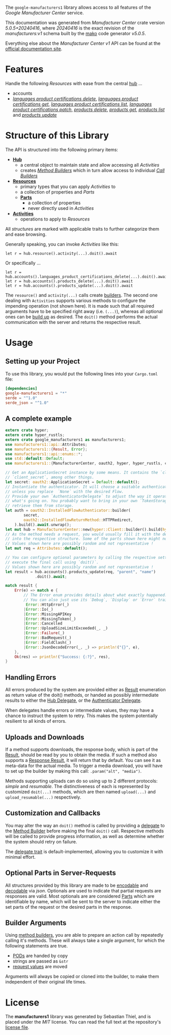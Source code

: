 <!---
DO NOT EDIT !
This file was generated automatically from 'src/generator/templates/api/README.md.mako'
DO NOT EDIT !
-->
The `google-manufacturers1` library allows access to all features of the *Google Manufacturer Center* service.

This documentation was generated from *Manufacturer Center* crate version *5.0.5+20240416*, where *20240416* is the exact revision of the *manufacturers:v1* schema built by the [mako](http://www.makotemplates.org/) code generator *v5.0.5*.

Everything else about the *Manufacturer Center* *v1* API can be found at the
[official documentation site](https://developers.google.com/manufacturers/).
# Features

Handle the following *Resources* with ease from the central [hub](https://docs.rs/google-manufacturers1/5.0.5+20240416/google_manufacturers1/ManufacturerCenter) ...

* accounts
 * [*languages product certifications delete*](https://docs.rs/google-manufacturers1/5.0.5+20240416/google_manufacturers1/api::AccountLanguageProductCertificationDeleteCall), [*languages product certifications get*](https://docs.rs/google-manufacturers1/5.0.5+20240416/google_manufacturers1/api::AccountLanguageProductCertificationGetCall), [*languages product certifications list*](https://docs.rs/google-manufacturers1/5.0.5+20240416/google_manufacturers1/api::AccountLanguageProductCertificationListCall), [*languages product certifications patch*](https://docs.rs/google-manufacturers1/5.0.5+20240416/google_manufacturers1/api::AccountLanguageProductCertificationPatchCall), [*products delete*](https://docs.rs/google-manufacturers1/5.0.5+20240416/google_manufacturers1/api::AccountProductDeleteCall), [*products get*](https://docs.rs/google-manufacturers1/5.0.5+20240416/google_manufacturers1/api::AccountProductGetCall), [*products list*](https://docs.rs/google-manufacturers1/5.0.5+20240416/google_manufacturers1/api::AccountProductListCall) and [*products update*](https://docs.rs/google-manufacturers1/5.0.5+20240416/google_manufacturers1/api::AccountProductUpdateCall)




# Structure of this Library

The API is structured into the following primary items:

* **[Hub](https://docs.rs/google-manufacturers1/5.0.5+20240416/google_manufacturers1/ManufacturerCenter)**
    * a central object to maintain state and allow accessing all *Activities*
    * creates [*Method Builders*](https://docs.rs/google-manufacturers1/5.0.5+20240416/google_manufacturers1/client::MethodsBuilder) which in turn
      allow access to individual [*Call Builders*](https://docs.rs/google-manufacturers1/5.0.5+20240416/google_manufacturers1/client::CallBuilder)
* **[Resources](https://docs.rs/google-manufacturers1/5.0.5+20240416/google_manufacturers1/client::Resource)**
    * primary types that you can apply *Activities* to
    * a collection of properties and *Parts*
    * **[Parts](https://docs.rs/google-manufacturers1/5.0.5+20240416/google_manufacturers1/client::Part)**
        * a collection of properties
        * never directly used in *Activities*
* **[Activities](https://docs.rs/google-manufacturers1/5.0.5+20240416/google_manufacturers1/client::CallBuilder)**
    * operations to apply to *Resources*

All *structures* are marked with applicable traits to further categorize them and ease browsing.

Generally speaking, you can invoke *Activities* like this:

```Rust,ignore
let r = hub.resource().activity(...).doit().await
```

Or specifically ...

```ignore
let r = hub.accounts().languages_product_certifications_delete(...).doit().await
let r = hub.accounts().products_delete(...).doit().await
let r = hub.accounts().products_update(...).doit().await
```

The `resource()` and `activity(...)` calls create [builders][builder-pattern]. The second one dealing with `Activities`
supports various methods to configure the impending operation (not shown here). It is made such that all required arguments have to be
specified right away (i.e. `(...)`), whereas all optional ones can be [build up][builder-pattern] as desired.
The `doit()` method performs the actual communication with the server and returns the respective result.

# Usage

## Setting up your Project

To use this library, you would put the following lines into your `Cargo.toml` file:

```toml
[dependencies]
google-manufacturers1 = "*"
serde = "^1.0"
serde_json = "^1.0"
```

## A complete example

```Rust
extern crate hyper;
extern crate hyper_rustls;
extern crate google_manufacturers1 as manufacturers1;
use manufacturers1::api::Attributes;
use manufacturers1::{Result, Error};
use manufacturers1::api::enums::*;
use std::default::Default;
use manufacturers1::{ManufacturerCenter, oauth2, hyper, hyper_rustls, chrono, FieldMask};

// Get an ApplicationSecret instance by some means. It contains the `client_id` and
// `client_secret`, among other things.
let secret: oauth2::ApplicationSecret = Default::default();
// Instantiate the authenticator. It will choose a suitable authentication flow for you,
// unless you replace  `None` with the desired Flow.
// Provide your own `AuthenticatorDelegate` to adjust the way it operates and get feedback about
// what's going on. You probably want to bring in your own `TokenStorage` to persist tokens and
// retrieve them from storage.
let auth = oauth2::InstalledFlowAuthenticator::builder(
        secret,
        oauth2::InstalledFlowReturnMethod::HTTPRedirect,
    ).build().await.unwrap();
let mut hub = ManufacturerCenter::new(hyper::Client::builder().build(hyper_rustls::HttpsConnectorBuilder::new().with_native_roots().unwrap().https_or_http().enable_http1().build()), auth);
// As the method needs a request, you would usually fill it with the desired information
// into the respective structure. Some of the parts shown here might not be applicable !
// Values shown here are possibly random and not representative !
let mut req = Attributes::default();

// You can configure optional parameters by calling the respective setters at will, and
// execute the final call using `doit()`.
// Values shown here are possibly random and not representative !
let result = hub.accounts().products_update(req, "parent", "name")
             .doit().await;

match result {
    Err(e) => match e {
        // The Error enum provides details about what exactly happened.
        // You can also just use its `Debug`, `Display` or `Error` traits
         Error::HttpError(_)
        |Error::Io(_)
        |Error::MissingAPIKey
        |Error::MissingToken(_)
        |Error::Cancelled
        |Error::UploadSizeLimitExceeded(_, _)
        |Error::Failure(_)
        |Error::BadRequest(_)
        |Error::FieldClash(_)
        |Error::JsonDecodeError(_, _) => println!("{}", e),
    },
    Ok(res) => println!("Success: {:?}", res),
}

```
## Handling Errors

All errors produced by the system are provided either as [Result](https://docs.rs/google-manufacturers1/5.0.5+20240416/google_manufacturers1/client::Result) enumeration as return value of
the doit() methods, or handed as possibly intermediate results to either the
[Hub Delegate](https://docs.rs/google-manufacturers1/5.0.5+20240416/google_manufacturers1/client::Delegate), or the [Authenticator Delegate](https://docs.rs/yup-oauth2/*/yup_oauth2/trait.AuthenticatorDelegate.html).

When delegates handle errors or intermediate values, they may have a chance to instruct the system to retry. This
makes the system potentially resilient to all kinds of errors.

## Uploads and Downloads
If a method supports downloads, the response body, which is part of the [Result](https://docs.rs/google-manufacturers1/5.0.5+20240416/google_manufacturers1/client::Result), should be
read by you to obtain the media.
If such a method also supports a [Response Result](https://docs.rs/google-manufacturers1/5.0.5+20240416/google_manufacturers1/client::ResponseResult), it will return that by default.
You can see it as meta-data for the actual media. To trigger a media download, you will have to set up the builder by making
this call: `.param("alt", "media")`.

Methods supporting uploads can do so using up to 2 different protocols:
*simple* and *resumable*. The distinctiveness of each is represented by customized
`doit(...)` methods, which are then named `upload(...)` and `upload_resumable(...)` respectively.

## Customization and Callbacks

You may alter the way an `doit()` method is called by providing a [delegate](https://docs.rs/google-manufacturers1/5.0.5+20240416/google_manufacturers1/client::Delegate) to the
[Method Builder](https://docs.rs/google-manufacturers1/5.0.5+20240416/google_manufacturers1/client::CallBuilder) before making the final `doit()` call.
Respective methods will be called to provide progress information, as well as determine whether the system should
retry on failure.

The [delegate trait](https://docs.rs/google-manufacturers1/5.0.5+20240416/google_manufacturers1/client::Delegate) is default-implemented, allowing you to customize it with minimal effort.

## Optional Parts in Server-Requests

All structures provided by this library are made to be [encodable](https://docs.rs/google-manufacturers1/5.0.5+20240416/google_manufacturers1/client::RequestValue) and
[decodable](https://docs.rs/google-manufacturers1/5.0.5+20240416/google_manufacturers1/client::ResponseResult) via *json*. Optionals are used to indicate that partial requests are responses
are valid.
Most optionals are are considered [Parts](https://docs.rs/google-manufacturers1/5.0.5+20240416/google_manufacturers1/client::Part) which are identifiable by name, which will be sent to
the server to indicate either the set parts of the request or the desired parts in the response.

## Builder Arguments

Using [method builders](https://docs.rs/google-manufacturers1/5.0.5+20240416/google_manufacturers1/client::CallBuilder), you are able to prepare an action call by repeatedly calling it's methods.
These will always take a single argument, for which the following statements are true.

* [PODs][wiki-pod] are handed by copy
* strings are passed as `&str`
* [request values](https://docs.rs/google-manufacturers1/5.0.5+20240416/google_manufacturers1/client::RequestValue) are moved

Arguments will always be copied or cloned into the builder, to make them independent of their original life times.

[wiki-pod]: http://en.wikipedia.org/wiki/Plain_old_data_structure
[builder-pattern]: http://en.wikipedia.org/wiki/Builder_pattern
[google-go-api]: https://github.com/google/google-api-go-client

# License
The **manufacturers1** library was generated by Sebastian Thiel, and is placed
under the *MIT* license.
You can read the full text at the repository's [license file][repo-license].

[repo-license]: https://github.com/Byron/google-apis-rsblob/main/LICENSE.md

